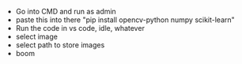 - Go into CMD and run as admin
- paste this into there "pip install opencv-python numpy scikit-learn"
- Run the code in vs code, idle, whatever 
- select image
- select path to store images 
- boom
